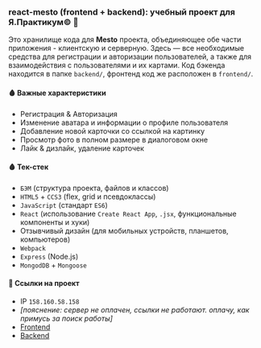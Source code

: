 ### react-mesto (frontend + backend): учебный проект для Я.Практикум© 🎒
Это хранилище кода для **Mesto** проекта, объединяющее обе части приложения - клиентскую и серверную. Здесь — все необходимые средства для регистрации и авторизации пользователей, а также для взаимодействия с пользователями и их картами. Код бэкенда находится в папке `backend/`, фронтенд код же расположен в `frontend/`.

#### 🩸 Важные характеристики
- Регистрация & Авторизация
- Изменение аватара и информации о профиле пользователя
- Добавление новой карточки со ссылкой на картинку
- Просмотр фото в полном размере в диалоговом окне
- Лайк & дизлайк, удаление карточек

#### 🩸 Тек-стек
- `БЭМ` (структура проекта, файлов и классов)
- `HTML5` + `CCS3` (flex, grid и псевдоклассы)
- `JavaScript` (стандарт `ES6`)
- `React` (использование `Create React App`, `.jsx`, функциональные компоненты и хуки)
- Отзывчивый дизайн (для мобильных устройств, планшетов, компьютеров)
- `Webpack`
- `Express` (Node.js)
- `MongodDB` + `Mongoose`

#### 📎 Ссылки на проект
- IP `158.160.58.158` 
- *[пояснение: сервер не оплачен, ссылки не работают. оплачу, как примусь за поиск работы]*
- [Frontend](https://mesto-project.students.nomoredomains.work)
- [Backend](https://api.mestoprj.students.nomoredomains.work)
